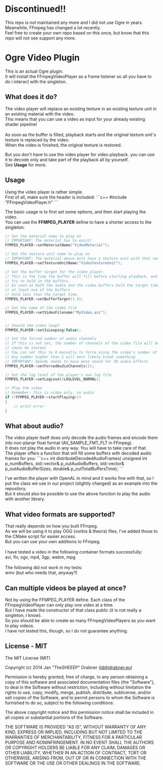 <h1>Discontinued!!</h1>
This repo is not maintained any more and I did not use Ogre in years. Meanwhile, FFmpeg has changed a lot recently.<br />
Feel free to create your own repo based on this once, but know that this repo will not see support any more.

<h1>Ogre Video Plugin</h1>
This is an actual Ogre plugin.<br />
It will install the FFmpegVideoPlayer as a frame listener so all you have to do i interact with the singleton.

<h2>What does it do?</h2>
The video player will replace an existing texture in an existing texture unit in an existing material with the video.<br />
This means that you can use a video as input for your already existing shader pipeline!<br />
<br />
As soon as the buffer is filled, playback starts and the original texture unit's texture is replaced by the video.<br />
When the video is finished, the original texture is restored.

But you don't have to use the video player for video playback. you can use it to decode only and take part of the playback all by yourself. <br />See <b>Usage</b> for more. 

<h2>Usage</h2>
Using the video player is rather simple. <br />
First of all, make sure the header is included:
```c++
#include "FFmpegVideoPlayer.h"
```

The basic usage is to first set some options, and then start playing the video.<br />
You can use the <b>FFMPEG_PLAYER</b> define to have a shorter access to the singleton:
```c++
// Set the material name to play on
// IMPORTANT: The material has to exist!
FFMPEG_PLAYER->setMaterialName("VideoMaterial");

// Set the texture unit name to play on
// IMPORTANT: The material above must have a texture unit with that name!
FFMPEG_PLAYER->setTextureUnitName("VideoTextureUnit");

// Set the buffer target for the video player.
// This is the time the buffer will fill before starting playback, and also the time it will always 
// try to hold in the buffers.
// As soon as both the audio and the video buffers hold the target time, decoding is stopped until 
// at least one of the buffers
// hold less than the target time.
FFMPEG_PLAYER->setBufferTarget(1.5);

// Set the name of the video file
FFMPEG_PLAYER->setVideoFilename("MyVideo.avi");


// Should the video loop?
FFMPEG_PLAYER->setIsLooping(false);

// Set the forced number of audio channels
// If this is not set, the number of channels of the video file will be used (which will in most 
// cases be stereo)
// You can set this to 0 manually to force using the video's number of channels.
// Any number higher than 2 will most likely break something
// IMPORTANT: OpenAL needs to have mono sound for 3D audio effects
FFMPEG_PLAYER->setForcedAudioChannels(1);

// Set the log level of the player's own log file.
FFMPEG_PLAYER->setLogLevel(LOGLEVEL_NORMAL);

// Play the video
// Remember: this is video only, no audio
if (!FFMPEG_PLAYER->startPlaying())
{
    // print error
}
```

<h2>What about audio?</h2>
The video player itself does only decode the audio frames and encode them into non-planar float format (AV_SAMPLE_FMT_FLT in FFmpeg).<br />
It does not play the audio in any way. You will have to take care of that.<br />
The player offers a function that will fill some buffers with decoded audio frames for you:
```c++
int distributeDecodedAudioFrames(   unsigned int p_numBuffers, 
                                    std::vector<uint8_t*>& p_outAudioBuffers, 
                                    std::vector<unsigned int>& p_outAudioBufferSizes,
                                    double& p_outTotalBuffersTime);
```

I've written the player with OpenAL in mind and it works fine with that, so I put the class we use in our project (slightly changed) as an example into the repository. <br />
But it should also be possible to use the above function to play the audio with another library.

<h2>What video formats are supported?</h2>
That really depends on how you built FFmpeg.<br />
As we will be using it to play OGG (vorbis & theora) files, I've added those to the CMake script for easier access. <br />
But you can use your own additions to FFmpeg.<br />
<br />
I have tested a video in the following container formats successfully:<br />
avi, flv, ogv, mp4, 3gp, webm, mpg<br />
<br />
The following did not work in my tests:<br />
wmv (but who needs that, anyway?)

<h2>Can multiple videos be played at once?</h2>
Not by using the FFMPEG_PLAYER define. Each class of the FFmpegVideoPlayer can only play one video at a time.<br />
But I have made the constructor of that class public (it is not really a singleton, I know). <br />
So you should be able to create as many FFmpegVideoPlayers as you want to play videos. <br />
I have not tested this, though, so I do not guarantee anything.

<h2>License - MIT</h2>
The MIT License (MIT)

Copyright (c) 2014 Jan "TheSHEEEP" Drabner (jd@jdrabner.eu)

Permission is hereby granted, free of charge, to any person obtaining a copy
of this software and associated documentation files (the "Software"), to deal
in the Software without restriction, including without limitation the rights
to use, copy, modify, merge, publish, distribute, sublicense, and/or sell
copies of the Software, and to permit persons to whom the Software is
furnished to do so, subject to the following conditions:

The above copyright notice and this permission notice shall be included in
all copies or substantial portions of the Software.

THE SOFTWARE IS PROVIDED "AS IS", WITHOUT WARRANTY OF ANY KIND, EXPRESS OR
IMPLIED, INCLUDING BUT NOT LIMITED TO THE WARRANTIES OF MERCHANTABILITY,
FITNESS FOR A PARTICULAR PURPOSE AND NONINFRINGEMENT. IN NO EVENT SHALL THE
AUTHORS OR COPYRIGHT HOLDERS BE LIABLE FOR ANY CLAIM, DAMAGES OR OTHER
LIABILITY, WHETHER IN AN ACTION OF CONTRACT, TORT OR OTHERWISE, ARISING FROM,
OUT OF OR IN CONNECTION WITH THE SOFTWARE OR THE USE OR OTHER DEALINGS IN
THE SOFTWARE.
